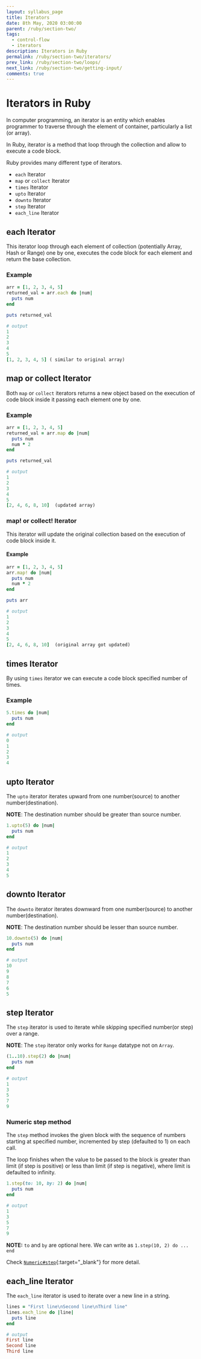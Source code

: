 ```yaml
---
layout: syllabus_page
title: Iterators
date: 8th May, 2020 03:00:00
parent: /ruby/section-two/
tags:
  - control-flow
  - iterators
description: Iterators in Ruby
permalink: /ruby/section-two/iterators/
prev_link: /ruby/section-two/loops/
next_link: /ruby/section-two/getting-input/
comments: true
---
```


# Iterators in Ruby

In computer programming, an iterator is an entity which enables programmer to traverse through the element of container, particularly a list (or array).

In Ruby, iterator is a method that loop through the collection and allow to execute a code block.

Ruby provides many different type of iterators.

- `each` Iterator
- `map` or `collect` Iterator
- `times` Iterator
- `upto` Iterator
- `downto` Iterator
- `step` Iterator
- `each_line` Iterator

## each Iterator

This iterator loop through each element of collection (potentially Array, Hash or Range) one by one, executes the code block for each element and return the base collection.

### Example

```ruby
arr = [1, 2, 3, 4, 5]
returned_val = arr.each do |num|
  puts num
end

puts returned_val

# output
1
2
3
4
5
[1, 2, 3, 4, 5] ( similar to original array)
```

## map or collect Iterator

Both `map` or `collect` iterators returns a new object based on the execution of code block inside it passing each element one by one.

### Example

```ruby
arr = [1, 2, 3, 4, 5]
returned_val = arr.map do |num|
  puts num
  num * 2
end

puts returned_val

# output
1
2
3
4
5
[2, 4, 6, 8, 10]  (updated array)
```

### map! or collect! Iterator

This iterator will update the original collection based on the execution of code block inside it.

#### Example

```ruby
arr = [1, 2, 3, 4, 5]
arr.map! do |num|
  puts num
  num * 2
end

puts arr

# output
1
2
3
4
5
[2, 4, 6, 8, 10]  (original array got updated)
```

## times Iterator

By using `times` iterator we can execute a code block specified number of times.

### Example

```ruby
5.times do |num|
  puts num
end

# output
0
1
2
3
4
```

## upto Iterator

The `upto` iterator iterates upward from one number(source) to another number(destination).

__NOTE__: The destination number should be greater than source number.

```ruby
1.upto(5) do |num|
  puts num
end

# output
1
2
3
4
5
```

## downto Iterator

The `downto` iterator iterates downward from one number(source) to another number(destination).

__NOTE__: The destination number should be lesser than source number.

```ruby
10.downto(5) do |num|
  puts num
end

# output
10
9
8
7
6
5
```

## step Iterator

The `step` iterator is used to iterate while skipping specified number(or step) over a range.

__NOTE__: The `step` iterator only works for `Range` datatype not on `Array`.

```ruby
(1..10).step(2) do |num|
  puts num
end

# output
1
3
5
7
9
```

### Numeric step method

The `step` method invokes the given block with the sequence of numbers starting at specified number, incremented by step (defaulted to 1) on each call.

The loop finishes when the value to be passed to the block is greater than limit (if step is positive) or less than limit (if step is negative), where limit is defaulted to infinity.

```ruby
1.step(to: 10, by: 2) do |num|
  puts num
end

# output
1
3
5
7
9
```

__NOTE:__ `to` and `by` are optional here. We can write as `1.step(10, 2) do ... end`

Check [`Numeric#step`](https://ruby-doc.org/core-2.7.1/Numeric.html#method-i-step){:target="_blank"} for more detail.

## each_line Iterator

The `each_line` iterator is used to iterate over a new line in a string.

```ruby
lines = "First line\nSecond line\nThird line"
lines.each_line do |line|
  puts line
end

# output
First line
Second line
Third line
```
